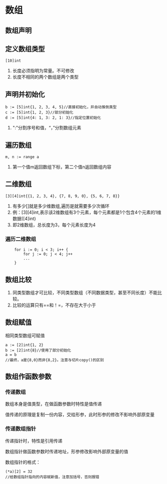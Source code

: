 # 数组

## 数组声明

## 定义数组类型

    [10]int

1. 长度必须指明为常量。不可修改
2. 长度不相同的两个数组是两个类型

## 声明并初始化

    b := [5]int{1, 2, 3, 4, 5}//直接初始化，并自动推倒类型
    c := [5]int{1, 2, 3}//部分初始化
    d := [5]int{4: 1, 3: 2, 1: 3}//指定位置初始化

1. ":"分割序号和值，“，”分割数组元素

## 遍历数组

    m, n := range a

1. 第一个值m返回数组下标，第二个值n返回数组内容

## 二维数组

    [3][4]int{{1, 2, 3, 4}, {7, 8, 9, 0}, {5, 6, 7, 8}}

1. 有多少[]就是多少维数组,遍历是就需要多少次循环
2. 例：[3][4]int,表示该2维数组有3个元素，每个元素都是1个包含4个元素的1维数据([4]int)
3. 即2维数组，总长度为3，每个元素长度为4

### 遍历二维数组

        for i := 0; i < 3; i++ {
            for j := 0; j < 4; j++
            ...
        }

## 数组比较

1. 同类型数组才可比较，不同类型数组（不同数据类型，甚至不同长度）不能比较。
2. 比较的运算只有==和！=，不存在大于小于

## 数组赋值

相同类型数组可赋值

    a := [2]int{1, 2}
    b := [2]int{8}//使用了部分初始化
    a = b
    //最终，a是{8,0}而非{8,2}。注意与切片copy()的区别

## 数组作函数参数

### 传递数组

数组本身是值类型，在做函数参数时特性是值传递

值传递的原理是复制一份内容，交给形参，此时形参的修改不影响外部原变量

### 传递数组指针

传递指针时，特性是引用传递

数组指针做函数参数时传递地址，形参修改影响外部原变量的值

数组指针的格式：

    (*a)[2] = 32
    //给数组指针指向的内容赋新值，注意加括号，否则报错
